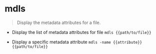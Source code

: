 # mdls
> Display the metadata attributes for a file.

- Display the list of metadata attributes for file
`mdls {{path/to/file}}`

- Display a specific metadata attribute
`mdls -name {{attribute}} {{path/to/file}}`
